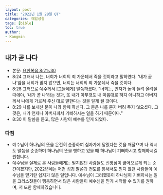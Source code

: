 ```yaml
---
layout: post
title: "2022년 1월 28일 QT"
categories: 매일성경
tags: [bible]
toc: true
author:
- Kangmin
---
```


## 내가 곧 나다
- 본문: [요한복음 8:21~30](https://www.bskorea.or.kr/bible/korbibReadpage.php?version=SAENEW&book=jhn&chap=8&sec=21&cVersion=&fontSize=15px&fontWeight=normal#focus)
- 8:24 그래서 나는, 너희가 너희의 죄 가운데서 죽을 것이라고 말하였다. '내가 곧 나'임을 너희가 믿지 않으면, 너희는 너희의 죄 가운데서 죽을 것이다.
- 8:28 그러므로 예수께서 [그들에게] 말씀하셨다. "너희는, 인자가 높이 들려 올려질 때에야, '내가 곧 나'라는 것과, 또 내가 아무것도 내 마음대로 하지 아니하고 아버지께서 나에게 가르쳐 주신 대로 말한다는 것을 알게 될 것이다.
- 8:29 나를 보내신 분이 나와 함께 하신다. 그 분은 나를 혼자 버려 두지 않으셨다. 그것은, 내가 언제나 아버지께서 기뻐하시는 일을 하기 때문이다."
- 8:30 이 말씀을 듣고, 많은 사람이 예수를 믿게 되었다.

### 다짐
- 예수님이 하나님의 뜻을 온전히 순종하여 십자가에 달렸다는 것을 깨달으며 나 역시도 말씀을 순종하며 하나님의 뜻을 행하고 있을 때 하나님이 기뻐하시고 함께하시길 원합니다.
- 예수님을 실제로 본 사람들에게는 믿지않던 사람들도 신앙심이 끓어오르게 되는 순간이겠지만, 2022년에는 어떤 성경 말씀과 전도를 통해서도 믿지 않던 사람들이 예수님을 믿기란 쉽지가 않은 일입니다.
  예수님이 그러했듯이 하나님이 기뻐하시는 일을 크리스쳔들이 행동하면서 많은 사람들이 예수님을 믿기 시작할 수 있기를 원하며, 저 또한 함께하겠습니다.

